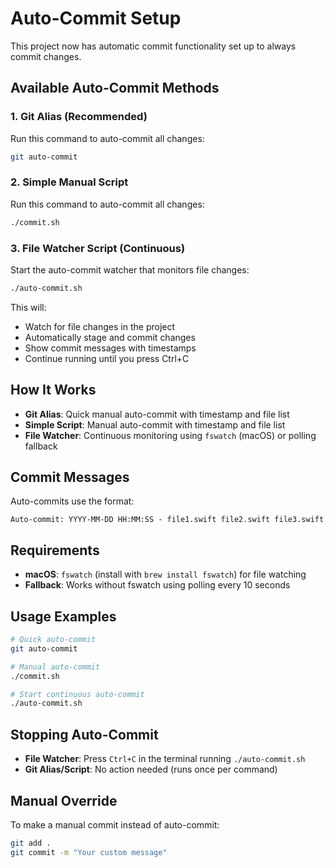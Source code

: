 # Auto-Commit Setup

This project now has automatic commit functionality set up to always commit changes.

## Available Auto-Commit Methods

### 1. Git Alias (Recommended)
Run this command to auto-commit all changes:
```bash
git auto-commit
```

### 2. Simple Manual Script
Run this command to auto-commit all changes:
```bash
./commit.sh
```

### 3. File Watcher Script (Continuous)
Start the auto-commit watcher that monitors file changes:
```bash
./auto-commit.sh
```
This will:
- Watch for file changes in the project
- Automatically stage and commit changes
- Show commit messages with timestamps
- Continue running until you press Ctrl+C

## How It Works

- **Git Alias**: Quick manual auto-commit with timestamp and file list
- **Simple Script**: Manual auto-commit with timestamp and file list
- **File Watcher**: Continuous monitoring using `fswatch` (macOS) or polling fallback

## Commit Messages

Auto-commits use the format:
```
Auto-commit: YYYY-MM-DD HH:MM:SS - file1.swift file2.swift file3.swift
```

## Requirements

- **macOS**: `fswatch` (install with `brew install fswatch`) for file watching
- **Fallback**: Works without fswatch using polling every 10 seconds

## Usage Examples

```bash
# Quick auto-commit
git auto-commit

# Manual auto-commit
./commit.sh

# Start continuous auto-commit
./auto-commit.sh
```

## Stopping Auto-Commit

- **File Watcher**: Press `Ctrl+C` in the terminal running `./auto-commit.sh`
- **Git Alias/Script**: No action needed (runs once per command)

## Manual Override

To make a manual commit instead of auto-commit:
```bash
git add .
git commit -m "Your custom message"
``` 